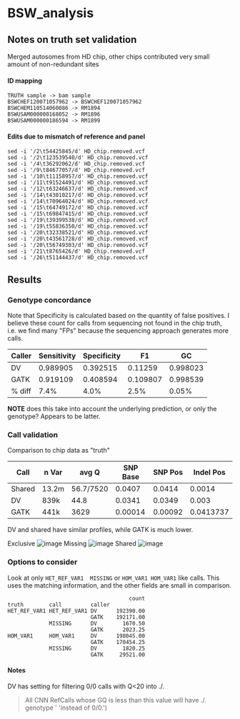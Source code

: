 # BSW_analysis

## Notes on truth set validation

Merged autosomes from HD chip, other chips contributed very small amount of non-redundant sites

#### ID mapping
```
TRUTH sample -> bam sample
BSWCHEF120071057962 -> BSWCHEF120071057962
BSWCHEM110514060086 -> RM1894
BSWUSAM000000168052 -> RM1896
BSWUSAM000000186594 -> RM1899
```


#### Edits due to mismatch of reference and panel

```
sed -i '/2\t54425845/d' HD_chip.removed.vcf
sed -i '/2\t123539540/d' HD_chip.removed.vcf 
sed -i '/4\t36292062/d' HD_chip.removed.vcf 
sed -i '/9\t84677057/d' HD_chip.removed.vcf 
sed -i '/10\t11158957/d' HD_chip.removed.vcf 
sed -i '/11\t91524491/d' HD_chip.removed.vcf 
sed -i '/12\t63246637/d' HD_chip.removed.vcf 
sed -i '/14\t43010217/d' HD_chip.removed.vcf 
sed -i '/14\t70964024/d' HD_chip.removed.vcf 
sed -i '/15\t64749172/d' HD_chip.removed.vcf 
sed -i '/15\t69847415/d' HD_chip.removed.vcf 
sed -i '/19\t39399538/d' HD_chip.removed.vcf 
sed -i '/19\t55836350/d' HD_chip.removed.vcf 
sed -i '/20\t32338521/d' HD_chip.removed.vcf 
sed -i '/20\t43561728/d' HD_chip.removed.vcf 
sed -i '/20\t56749303/d' HD_chip.removed.vcf 
sed -i '/21\t8765426/d' HD_chip.removed.vcf 
sed -i '/26\t51144437/d' HD_chip.removed.vcf 
```


## Results

### Genotype concordance

Note that Specificity is calculated based on the quantity of false positives. I believe these count for calls from sequencing not found in the chip truth, i.e. we find many "FPs" because the sequencing approach generates more calls.

| Caller | Sensitivity | Specificity | F1       | GC       |
|--------|-------------|-------------|----------|----------|
| DV     | 0.989905    | 0.392515    | 0.11259  | 0.998023 |
| GATK   | 0.919109    | 0.408594    | 0.109807 | 0.998539 |
| % diff | 7.4%        | 4.0%        | 2.5%     | 0.05%    |

**NOTE** does this take into account the underlying prediction, or only the genotype? Appears to be latter.

### Call validation

Comparison to chip data as "truth"

| Call   | n Var    | avg Q | SNP Base | SNP Pos | Indel Pos |
|--------|----------|---------|-----------|---|---|
| Shared |    13.2m   | 56.7/7520 | 0.0407  | 0.0414  | 0.0014    |
| DV     |       839k   | 44.8 | 0.0341   | 0.0349  | 0.003     |
| GATK   |        441k  | 3629 | 0.00014  | 0.00092 | 0.0413737 |

DV and shared have similar profiles, while GATK is much lower.

Exclusive
![image](https://user-images.githubusercontent.com/29678761/119689647-50a7db00-be49-11eb-999d-f62daaec1876.png)
Missing
![image](https://user-images.githubusercontent.com/29678761/119689744-64ebd800-be49-11eb-953b-7e5f0a64b77a.png)
Shared
![image](https://user-images.githubusercontent.com/29678761/119689844-7b922f00-be49-11eb-883a-e79869652959.png)

### Options to consider
Look at only `HET_REF_VAR1	MISSING` or `HOM_VAR1 HOM_VAR1` like calls. This uses the matching information, and the other fields are small in comparison.

```
                                      count
truth        call         caller           
HET_REF_VAR1 HET_REF_VAR1 DV      192390.00
                          GATK    192171.00
             MISSING      DV        1670.50
                          GATK      2023.25
HOM_VAR1     HOM_VAR1     DV      198045.00
                          GATK    170454.25
             MISSING      DV        1820.25
                          GATK     29521.00
```                          

#### Notes
DV has setting for filtering 0/0 calls with Q<20 into ./.

> All CNN RefCalls whose GQ is less than this value will have ./. genotype '
    'instead of 0/0.')



